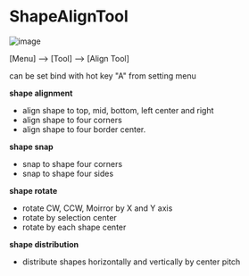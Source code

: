 # ShapeAlignTool


![image](https://github.com/s910324/ShapeAlignTool/assets/1561043/ec14daed-19eb-4769-9a54-6a9313cf2a1c)

[Menu] --> [Tool] --> [Align Tool]

can be set bind with hot key "A" from setting menu

<b>shape alignment</b>
* align shape to top, mid, bottom, left center and right
* align shape to four corners
* align shape to four border center.

<b>shape snap</b>
* snap to shape four corners
* snap to shape four sides

<b>shape rotate</b>
* rotate CW, CCW, Moirror by X and Y axis
* rotate by selection center
* rotate by each shape center

<b>shape distribution</b>
* distribute shapes horizontally and vertically by center pitch

